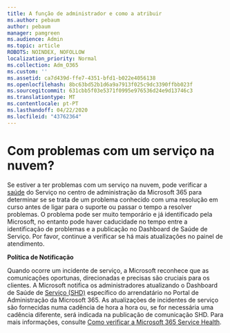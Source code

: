 ```yaml
---
title: A função de administrador e como a atribuir
ms.author: pebaum
author: pebaum
manager: pamgreen
ms.audience: Admin
ms.topic: article
ROBOTS: NOINDEX, NOFOLLOW
localization_priority: Normal
ms.collection: Adm_O365
ms.custom: ''
ms.assetid: ca7d439d-ffe7-4351-bfd1-b022e4056138
ms.openlocfilehash: 8bc63bd52b1d6a9a7913f025c9dc3390ffbb023f
ms.sourcegitcommit: 631cbb5f03e5371f0995e976536d24e9d13746c3
ms.translationtype: MT
ms.contentlocale: pt-PT
ms.lasthandoff: 04/22/2020
ms.locfileid: "43762364"
---
```

# <a name="experiencing-problems-with-a-cloud-service"></a>Com problemas com um serviço na nuvem?

Se estiver a ter problemas com um serviço na nuvem, pode verificar a [saúde](https://admin.microsoft.com/AdminPortal/Home#/servicehealth) do Serviço no centro de administração da Microsoft 365 para determinar se se trata de um problema conhecido com uma resolução em curso antes de ligar para o suporte ou passar o tempo a resolver problemas. O problema pode ser muito temporário e já identificado pela Microsoft, no entanto pode haver caducidade no tempo entre a identificação de problemas e a publicação no Dashboard de Saúde de Serviço. Por favor, continue a verificar se há mais atualizações no painel de atendimento.

**Política de Notificação**

Quando ocorre um incidente de serviço, a Microsoft reconhece que as comunicações oportunas, direcionadas e precisas são cruciais para os clientes. A Microsoft notifica os administradores atualizando o Dashboard de Saúde de [Serviço (SHD)](https://admin.microsoft.com/AdminPortal/Home#/servicehealth) específico do arrendatário no Portal de Administração da Microsoft 365. As atualizações de incidentes de serviço são fornecidas numa cadência de hora a hora ou, se for necessária uma cadência diferente, será indicada na publicação de comunicação SHD. Para mais informações, consulte [Como verificar a Microsoft 365 Service Health](https://docs.microsoft.com/office365/enterprise/view-service-health).


